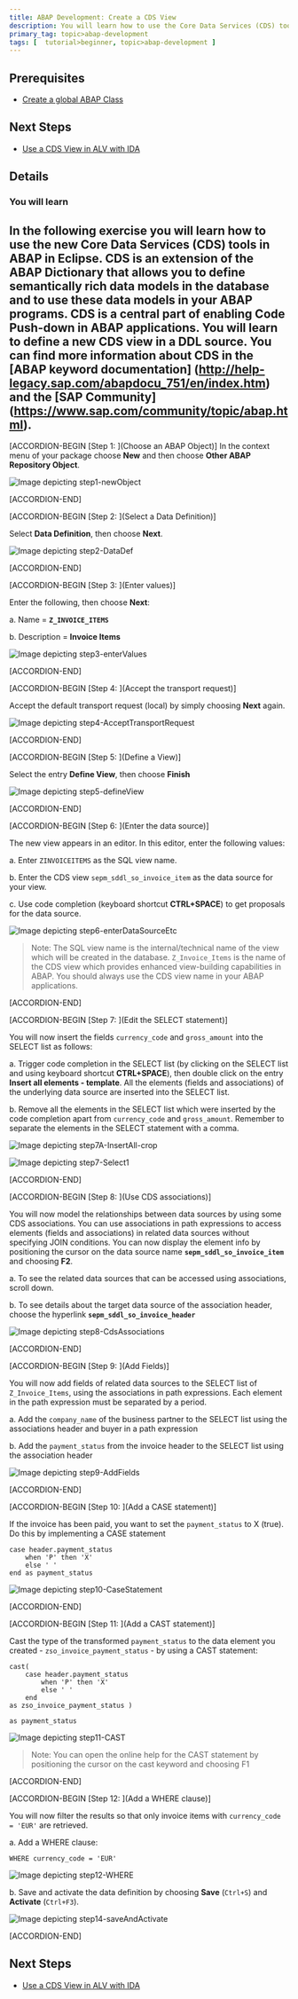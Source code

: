 ```yaml
---
title: ABAP Development: Create a CDS View
description: You will learn how to use the Core Data Services (CDS) tools in ABAP in Eclipse.
primary_tag: topic>abap-development
tags: [  tutorial>beginner, topic>abap-development ]
---
```


## Prerequisites  
 - [Create a global ABAP Class](https://www.sap.com/developer/tutorials/abap-dev-create-new-class.html)


## Next Steps
 - [Use a CDS View in ALV with IDA](https://www.sap.com/developer/tutorials/abap-dev-adt-use-cds-view.html)


## Details
### You will learn  
In the following exercise you will learn how to use the new Core Data Services (CDS) tools in ABAP in Eclipse. CDS is an extension of the ABAP Dictionary that allows you to define semantically rich data models in the database and to use these data models in your ABAP programs. CDS is a central part of enabling Code Push-down in ABAP applications.
You will learn to define a new CDS view in a DDL source.
You can find more information about CDS in the [ABAP keyword documentation] (http://help-legacy.sap.com/abapdocu_751/en/index.htm) and the [SAP Community] (https://www.sap.com/community/topic/abap.html).
---

[ACCORDION-BEGIN [Step 1: ](Choose an ABAP Object)]
In the context menu of your package choose **New** and then choose **Other ABAP Repository Object**.

![Image depicting step1-newObject](step1-newObject.png)


[ACCORDION-END]

[ACCORDION-BEGIN [Step 2: ](Select a Data Definition)]

Select **Data Definition**, then choose **Next**.

![Image depicting step2-DataDef](step2-DataDef.png)


[ACCORDION-END]


[ACCORDION-BEGIN [Step 3: ](Enter values)]

Enter the following, then choose **Next**:

a.	Name = **`Z_INVOICE_ITEMS`**

b.	Description = **Invoice Items**

![Image depicting step3-enterValues](step3-enterValues.png)



[ACCORDION-END]

[ACCORDION-BEGIN [Step 4: ](Accept the transport request)]

Accept the default transport request (local) by simply choosing **Next** again.

 ![Image depicting step4-AcceptTransportRequest](step4-AcceptTR.png)


[ACCORDION-END]

[ACCORDION-BEGIN [Step 5: ](Define a View)]

Select the entry **Define View**, then choose **Finish**

![Image depicting step5-defineView](step5-defineView.png)


[ACCORDION-END]

[ACCORDION-BEGIN [Step 6: ](Enter the data source)]

The new view appears in an editor. In this editor, enter the following values:

a. Enter `ZINVOICEITEMS` as the SQL view name.

b. Enter the CDS view `sepm_sddl_so_invoice_item` as the data source for your view.

c. Use code completion (keyboard shortcut **CTRL+SPACE**) to get proposals for the data source.

![Image depicting step6-enterDataSourceEtc](step6-enterDataSourceEtc.png)

> Note: The SQL view name is the internal/technical name of the view which will be created in the database. `Z_Invoice_Items` is the name of the CDS view which provides enhanced view-building capabilities in ABAP. You should always use the CDS view name in your ABAP applications.


[ACCORDION-END]

[ACCORDION-BEGIN [Step 7: ](Edit the SELECT statement)]

You will now insert the fields `currency_code` and `gross_amount` into the SELECT list as follows:

a. Trigger code completion in the SELECT list (by clicking on the SELECT list and using keyboard shortcut **CTRL+SPACE**), then double click on the entry **Insert all elements - template**. All the elements (fields and associations) of the underlying data source are inserted into the SELECT list.

b.	Remove all the elements in the SELECT list which were inserted by the code completion apart from `currency_code` and `gross_amount`. Remember to separate the elements in the SELECT statement with a comma.

![Image depicting step7A-InsertAll-crop](step7A-insertAll-crop.png)

![Image depicting step7-Select1](step7-Select1.png)


[ACCORDION-END]

[ACCORDION-BEGIN [Step 8: ](Use CDS associations)]

You will now model the relationships between data sources by using some CDS associations. You can use associations in path expressions to access elements (fields and associations) in related data sources without specifying JOIN conditions. You can now display the element info by positioning the cursor on the data source name **`sepm_sddl_so_invoice_item`** and choosing **F2**.

a.	To see the related data sources that can be accessed using associations, scroll down.

b.	To see details about the target data source of the association header, choose the hyperlink **`sepm_sddl_so_invoice_header`**

![Image depicting step8-CdsAssociations](step8-CdsAssociations.png)


[ACCORDION-END]

[ACCORDION-BEGIN [Step 9: ](Add Fields)]

You will now add fields of related data sources to the SELECT list of `Z_Invoice_Items`, using the associations in path expressions. Each element in the path expression must be separated by a period.

a.	Add the `company_name` of the business partner to the SELECT list using the associations header and buyer in a path expression

b.	Add the `payment_status` from the invoice header to the SELECT list using the association header

![Image depicting step9-AddFields](step9-AddRelatedFields.png)


[ACCORDION-END]

[ACCORDION-BEGIN [Step 10: ](Add a CASE statement)]

If the invoice has been paid, you want to set the `payment_status` to X (true). Do this by implementing a CASE statement

```ABAP
case header.payment_status
    when 'P' then 'X'
    else ' '
end as payment_status
```

![Image depicting step10-CaseStatement](step10-CaseStatement.png)


[ACCORDION-END]

[ACCORDION-BEGIN [Step 11: ](Add a CAST statement)]

Cast the type of the transformed `payment_status` to the data element you created - `zso_invoice_payment_status` - by using a CAST statement:

```ABAP
cast(
    case header.payment_status
        when 'P' then 'X'
        else ' '
    end
as zso_invoice_payment_status )

as payment_status
```

![Image depicting step11-CAST](step11-CAST.png)

> Note: You can open the online help for the CAST statement by positioning the cursor on the cast keyword and choosing F1


[ACCORDION-END]

[ACCORDION-BEGIN [Step 12: ](Add a WHERE clause)]

You will now filter the results so that only invoice items with `currency_code = 'EUR'` are retrieved.

a. Add a WHERE clause:

```ABAP
WHERE currency_code = 'EUR'
```

![Image depicting step12-WHERE](step12-WHERE.png)

b. Save and activate the data definition by choosing **Save** (`Ctrl+S`) and **Activate** (`Ctrl+F3`).

![Image depicting step14-saveAndActivate](step14-saveAndActivate.png)


[ACCORDION-END]

## Next Steps
- [Use a CDS View in ALV with IDA](https://www.sap.com/developer/tutorials/abap-dev-adt-use-cds-view.html)
